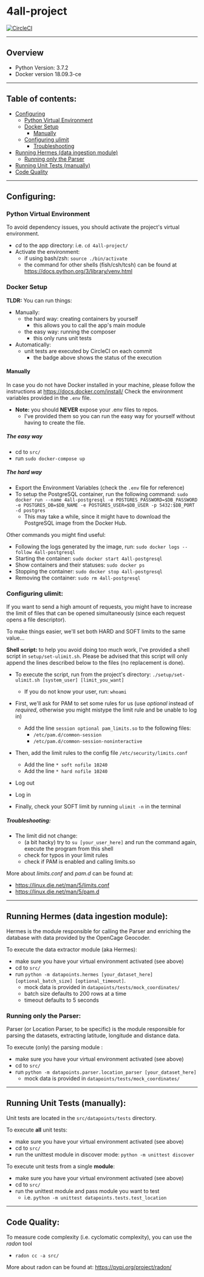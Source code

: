 # 4all-project

[![CircleCI](https://circleci.com/gh/Turao/4all-project/tree/develop.svg?style=svg&circle-token=7f214d329f95bee31c60557f08ac58fbcbe650a4)](https://circleci.com/gh/Turao/4all-project/tree/develop)

---
## Overview

- Python Version: 3.7.2
- Docker version 18.09.3-ce

---
## Table of contents:
- [Configuring](#configuring)
  - [Python Virtual Environment](#python-virtual-environment)
  - [Docker Setup](#docker-setup)
    - [Manually](#manually)
  - [Configuring ulimit](#configuring-ulimit)
    - [Troubleshooting](#troubleshooting)
- [Running Hermes (data ingestion module)](#running-hermes-data-ingestion-module)
  - [Running only the Parser]($running-parser)
- [Running Unit Tests (manually)](#running-unit-tests-manually)
- [Code Quality](#code-quality)

---
## Configuring:

### Python Virtual Environment
To avoid dependency issues, you should activate the project's virtual environment.
- _cd_ to the app directory: i.e. `cd 4all-project/`
- Activate the environment:
  - if using bash/zsh: `source ./bin/activate`
  - the command for other shells (fish/csh/tcsh) can be found at https://docs.python.org/3/library/venv.html

### Docker Setup
**TLDR:** You can run things:
- Manually:
  - the hard way: creating containers by yourself
    - this allows you to call the app's main module
  - the easy way: running the composer
    - this only runs unit tests
- Automatically:
  - unit tests are executed by CircleCI on each commit
    - the badge above shows the status of the execution

#### Manually
In case you do not have Docker installed in your machine, please follow the instructions at https://docs.docker.com/install/
Check the environment variables provided in the `.env` file.
- **Note:** you should **NEVER** expose your .env files to repos.
  - I've provided them so you can run the easy way for yourself without having to create the file.

##### The easy way
- cd to `src/`
- run `sudo docker-compose up`

##### The hard way
- Export the Environment Variables (check the `.env` file for reference)
- To setup the PostgreSQL container, run the following command: `sudo docker run --name 4all-postgresql -e POSTGRES_PASSWORD=$DB_PASSWORD -e POSTGRES_DB=$DB_NAME -e POSTGRES_USER=$DB_USER -p 5432:$DB_PORT -d postgres`
  - This may take a while, since it might have to download the PostgreSQL image from the Docker Hub.

Other commands you might find useful:
- Following the logs generated by the image, run: `sudo docker logs --follow 4all-postgresql`
- Starting the container: `sudo docker start 4all-postgresql`
- Show containers and their statuses: `sudo docker ps`
- Stopping the container: `sudo docker stop 4all-postgresql`
- Removing the container: `sudo rm 4all-postgresql`


### Configuring ulimit:
If you want to send a high amount of requests, you might have to increase the limit of files that can be opened simultaneously (since each request opens a file descriptor).

To make things easier, we'll set both HARD and SOFT limits to the same value...

**Shell script:** to help you avoid doing too much work, I've provided a shell script in `setup/set-ulimit.sh`. Please be advised that this script will only append the lines described below to the files (no replacement is done).

- To execute the script, run from the project's directory: `./setup/set-ulimit.sh [system_user] [limit_you_want]`
    - If you do not know your user, run: `whoami`

- First, we'll ask for PAM to set some rules for us (use _optional_ instead of _required_, otherwise you might mistype the limit rule and be unable to log in)
  - Add the line `session optional pam_limits.so` to the following files:
    - `/etc/pam.d/common-session`
    - `/etc/pam.d/common-session-noninteractive`

- Then, add the limit rules to the config file `/etc/security/limits.conf`
  - Add the line `* soft nofile 10240`
  - Add the line `* hard nofile 10240`

- Log out
- Log in

- Finally, check your SOFT limit by running `ulimit -n` in the terminal

##### Troubleshooting:
- The limit did not change:
  - (a bit hacky) try to `su [your_user_here]` and run the command again, execute the program from this shell
  - check for typos in your limit rules
  - check if PAM is enabled and calling limits.so

More about _limits.conf_ and _pam.d_ can be found at:
- https://linux.die.net/man/5/limits.conf
- https://linux.die.net/man/5/pam.d


---
## Running Hermes (data ingestion module):
Hermes is the module responsible for calling the Parser and enriching the database with data provided by the OpenCage Geocoder.

To execute the data extractor module (aka Hermes):
- make sure you have your virtual environment activated (see above)
- cd to `src/`
- run `python -m datapoints.hermes [your_dataset_here] [optional_batch_size] [optional_timeout]`.
  - mock data is provided in `datapoints/tests/mock_coordinates/` 
  - batch size defaults to 200 rows at a time
  - timeout defaults to 5 seconds

### Running only the Parser:
Parser (or Location Parser, to be specific) is the module responsible for parsing the datasets, extracting latitude, longitude and distance data.

To execute (only) the parsing module :
- make sure you have your virtual environment activated (see above)
- cd to `src/`
- run `python -m datapoints.parser.location_parser [your_dataset_here]`
  - mock data is provided in `datapoints/tests/mock_coordinates/`


---
## Running Unit Tests (manually):
Unit tests are located in the `src/datapoints/tests` directory.

To execute **all** unit tests:
- make sure you have your virtual environment activated (see above)
- cd to `src/`
- run the unittest module in discover mode: `python -m unittest discover`

To execute unit tests from a single **module**:
- make sure you have your virtual environment activated (see above)
- cd to `src/`
- run the unittest module and pass module you want to test
    - i.e. `python -m unittest datapoints.tests.test_location`


---
## Code Quality:
To measure code complexity (i.e. cyclomatic complexity), you can use the _radon_ tool
- `radon cc -a src/`

More about radon can be found at: https://pypi.org/project/radon/

